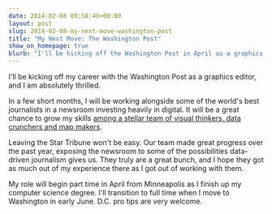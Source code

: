 ```yaml
---
date: 2014-02-08 09:58:49+00:00
layout: post
slug: 2014-02-08-my-next-move-washington-post
title: "My Next Move: The Washington Post"
show_on_homepage: true
blurb: "I'll be kicking off the Washington Post in April as a graphics editor, and I am absolutely thrilled."
---
```


I'll be kicking off my career with the Washington Post as a graphics
editor, and I am absolutely thrilled.

In a few short months, I will be working alongside some of the world's
best journalists in a newsroom investing heavily in digital. It will be
a great chance to grow my skills [among a stellar team of visual
thinkers, data crunchers and map makers](http://postgraphics.tumblr.com/).

Leaving the Star Tribune won't be easy. Our team made great progress
over the past year, exposing the newsroom to some of the possibilities
data-driven journalism gives us. They truly are a great bunch, and I
hope they got as much out of my experience there as I got out of working
with them.

My role will begin part time in April from Minneapolis as I finish up my
computer science degree. I'll transition to full time when I move to
Washington in early June. D.C. pro tips are very welcome.

